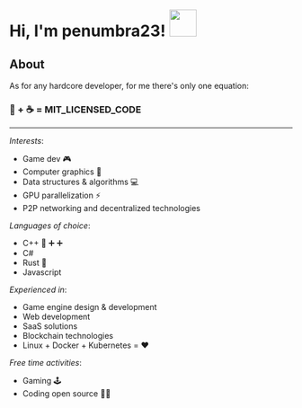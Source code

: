 # Hi, I'm penumbra23! <img src="https://media1.giphy.com/media/du3J3cXyzhj75IOgvA/giphy.gif?cid=ecf05e4780557fe6fe09949ffab8ac5418563a3e11578fa2&rid=giphy.gif" width="48" height="48" />

## About
As for any hardcore developer, for me there's only one equation: 

### :pizza: + :coffee: = **MIT_LICENSED_CODE**
---
*Interests*:
- Game dev :video_game:
- Computer graphics :dragon:
- Data structures & algorithms :computer:
- GPU parallelization :zap:
- P2P networking and decentralized technologies

*Languages of choice*:
- C++ :muscle: :heavy_plus_sign: :heavy_plus_sign:
- C#
- Rust :crab:
- Javascript

*Experienced in*:
- Game engine design & development
- Web development
- SaaS solutions
- Blockchain technologies
- Linux + Docker + Kubernetes = :heart:

*Free time activities*:
- Gaming :joystick:
- Coding open source 👨‍💻

